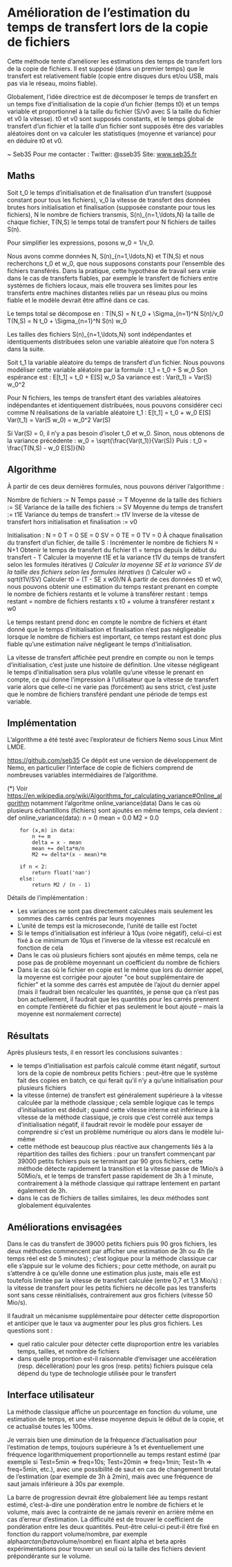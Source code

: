 Amélioration de l’estimation du temps de transfert lors de la copie de fichiers
===============================================================================

Cette méthode tente d’améliorer les estimations des temps de transfert lors de la copie de fichiers.
Il est supposé (dans un premier temps) que le transfert est relativement fiable (copie entre disques durs et/ou USB, mais pas via le réseau, moins fiable).

Globalement, l’idée directrice est de décomposer le temps de transfert en un temps fixe d’initialisation de la copie d’un fichier (temps t0) et un temps variable et proportionnel à la taille du fichier (S/v0 avec S la taille du fichier et v0 la vitesse).
t0 et v0 sont supposés constants, et le temps global de transfert d’un fichier et la taille d’un fichier sont supposés être des variables aléatoires dont on va calculer les statistiques (moyenne et variance) pour en déduire t0 et v0.

~ Seb35
Pour me contacter :
Twitter: @sseb35
Site: www.seb35.fr

Maths
-----

Soit t_0 le temps d’initialisation et de finalisation d’un transfert (supposé constant pour tous les fichiers),
     v_0 la vitesse de transfert des données brutes hors initialisation et finalisation (supposée constante pour tous les fichiers),
     N le nombre de fichiers transmis,
     S(n)_{n=1,\ldots,N} la taille de chaque fichier,
     T(N,S) le temps total de transfert pour N fichiers de tailles S(n).

Pour simplifier les expressions, posons w_0 = 1/v_0.

Nous avons comme données N, S(n)_{n=1,\ldots,N} et T(N,S) et nous recherchons t_0 et w_0, que nous supposons constants pour l’ensemble des fichiers transférés. Dans la pratique, cette hypothèse de travail sera vraie dans le cas de transferts fiables, par exemple le transfert de fichiers entre systèmes de fichiers locaux, mais elle trouvera ses limites pour les transferts entre machines distantes reliés par un réseau plus ou moins fiable et le modèle devrait être affiné dans ce cas.

Le temps total se décompose en :
T(N,S) = N t_0 + \Sigma_{n=1}^N S(n)/v_0
T(N,S) = N t_0 + \Sigma_{n=1}^N S(n) w_0

Les tailles des fichiers S(n)_{n=1,\ldots,N} sont indépendantes et identiquements distribuées selon une variable aléatoire que l’on notera S dans la suite.

Soit t_1 la variable aléatoire du temps de transfert d’un fichier.
Nous pouvons modéliser cette variable aléatoire par la formule : t_1 = t_0 + S w_0
Son espérance est : E[t_1] = t_0 + E[S] w_0
Sa variance est : Var(t_1) = Var(S) w_0^2

Pour N fichiers, les temps de transfert étant des variables aléatoires indépendantes et identiquement distribuées, nous pouvons considérer ceci comme N réalisations de la variable aléatoire t_1 :
E[t_1] = t_0 + w_0 E[S]
Var(t_1) = Var(S w_0) = w_0^2 Var(S)

Si Var(S) = 0, il n’y a pas besoin d’isoler t_0 et w_0.
Sinon, nous obtenons de la variance précédente :
w_0 = \sqrt{\frac{Var(t_1)}{Var(S)}
Puis :
t_0 = \frac{T(N,S) - w_0 E[S]}{N}


Algorithme
----------

À partir de ces deux dernières formules, nous pouvons dériver l’algorithme :

 Nombre de fichiers := N
 Temps passé := T
 Moyenne de la taille des fichiers := SE
 Variance de la taille des fichiers := SV
 Moyenne du temps de transfert := t1E
 Variance du temps de transfert := t1V
 Inverse de la vitesse de transfert hors initialisation et finalisation := v0
 
 Initialisation :
  N = 0
  T = 0
  SE = 0
  SV = 0
  TE = 0
  TV = 0
 À chaque finalisation du transfert d’un fichier, de taille S :
  Incrémenter le nombre de fichiers N = N+1
  Obtenir le temps de transfert du fichier t1 = temps depuis le début du transfert - T
  Calculer la moyenne t1E et la variance t1V du temps de transfert selon les formules itératives (*)
  Calculer la moyenne SE et la variance SV de la taille des fichiers selon les formules itératives (*)
  Calculer w0 = sqrt(t1V/SV)
  Calculer t0 = (T - SE x w0)/N
  À partir de ces données t0 et w0, nous pouvons obtenir une estimation du temps restant prenant en compte le nombre de fichiers restants et le volume à transférer restant :
   temps restant = nombre de fichiers restants x t0 + volume à transférer restant x w0

Le temps restant prend donc en compte le nombre de fichiers et étant donné que le temps d’initialisation et finalisation n’est pas négligeable lorsque le nombre de fichiers est important, ce temps restant est donc plus fiable qu’une estimation naïve négligeant le temps d’initialisation.

La vitesse de transfert affichée peut prendre en compte ou non le temps d’initialisation, c’est juste une histoire de définition. Une vitesse négligeant le temps d’initialisation sera plus volatile qu’une vitesse le prenant en compte, ce qui donne l’impression à l’utilisateur que la vitesse de transfert varie alors que celle-ci ne varie pas (forcément) au sens strict, c’est juste que le nombre de fichiers transféré pendant une période de temps est variable.

Implémentation
--------------

L’algorithme a été testé avec l’explorateur de fichiers Nemo sous Linux Mint LMDE.

https://github.com/seb35
Ce dépôt est une version de développement de Nemo, en particulier l’interface de copie de fichiers comprend de nombreuses variables intermédiaires de l’algorithme.

(*) Voir https://en.wikipedia.org/wiki/Algorithms_for_calculating_variance#Online_algorithm notamment l’algoritme online_variance(data)
Dans le cas où plusieurs échantillons (fichiers) sont ajoutés en même temps, cela devient :
    def online_variance(data):
        n = 0
        mean = 0.0
        M2 = 0.0
        
        for (x,m) in data:
            n += m
            delta = x - mean
            mean += delta*m/n
            M2 += delta*(x - mean)*m
        
        if n < 2:
            return float('nan')
        else:
            return M2 / (n - 1)

Détails de l’implémentation :
* Les variances ne sont pas directement calculées mais seulement les sommes des carrés centrés par leurs moyennes
* L’unité de temps est la microseconde, l’unité de taille est l’octet
* Si le temps d’initialisation est inférieur à 10µs (voire négatif), celui-ci est fixé à ce minimum de 10µs et l’inverse de la vitesse est recalculé en fonction de cela
* Dans le cas où plusieurs fichiers sont ajoutés en même temps, cela ne pose pas de problème moyennant un coefficient du nombre de fichiers
* Dans le cas où le fichier en copie est le même que lors du dernier appel, la moyenne est corrigée pour ajouter "ce bout supplémentaire de fichier" et la somme des carrés est amputée de l’ajout du dernier appel (mais il faudrait bien recalculer les quantités, je pense que ça n’est pas bon actuellement, il faudrait que les quantités pour les carrés prennent en compte l’entièreté du fichier et pas seulement le bout ajouté – mais la moyenne est normalement correcte)

Résultats
---------

Après plusieurs tests, il en ressort les conclusions suivantes :
* le temps d’initialisation est parfois calculé comme étant négatif, surtout lors de la copie de nombreux petits fichiers : peut-être que le système fait des copies en batch, ce qui ferait qu’il n’y a qu’une initialisation pour plusieurs fichiers
* la vitesse (interne) de transfert est généralement supérieure à la vitesse calculée par la méthode classique ; cela semble logique cas le temps d’initialisation est déduit ; quand cette vitesse interne est inférieure à la vitesse de la méthode classique, je crois que c’est corrélé aux temps d’initialisation négatif, il faudrait revoir le modèle pour essayer de comprendre si c’est un problème numérique ou alors dans le modèle lui-même
* cette méthode est beaucoup plus réactive aux changements liés à la répartition des tailles des fichiers : pour un transfert commençant par 39000 petits fichiers puis se terminant par 90 gros fichiers, cette méthode détecte rapidement la transition et la vitesse passe de 1Mio/s à 50Mio/s, et le temps de transfert passe rapidement de 3h à 1 minute, contrairement à la méthode classique qui rattrape lentement en partant également de 3h.
* dans le cas de fichiers de tailles similaires, les deux méthodes sont globalement équivalentes

Améliorations envisagées
------------------------

Dans le cas du transfert de 39000 petits fichiers puis 90 gros fichiers, les deux méthodes commencent par afficher une estimation de 3h ou 4h (le temps réel est de 5 minutes) ; c’est logique pour la méthode classique car elle s’appuie sur le volume des fichiers ; pour cette méthode, on aurait pu s’attendre à ce qu’elle donne une estimation plus juste, mais elle est toutefois limitée par la vitesse de transfert calculée (entre 0,7 et 1,3 Mio/s) : la vitesse de transfert pour les petits fichiers ne décolle pas les transferts sont sans cesse réinitialisés, contrairement aux gros fichiers (vitesse 50 Mio/s).

Il faudrait un mécanisme supplémentaire pour détecter cette disproportion et anticiper que le taux va augmenter pour les plus gros fichiers. Les questions sont :
* quel ratio calculer pour détecter cette disproportion entre les variables temps, tailles, et nombre de fichiers
* dans quelle proportion est-il raisonnable d’envisager une accélération (resp. décellération) pour les gros (resp. petits) fichiers puisque cela dépend du type de technologie utilisée pour le transfert

Interface utilisateur
---------------------

La méthode classique affiche un pourcentage en fonction du volume, une estimation de temps, et une vitesse moyenne depuis le début de la copie, et ce actualisé toutes les 100ms.

Je verrais bien une diminution de la fréquence d’actualisation pour l’estimation de temps, toujours supérieure à 1s et éventuellement une fréquence logarithmiquement proportionnelle au temps restant estimé (par exemple si Test=5min => freq=10s; Test=20min => freq=1min; Test=1h => freq=5min, etc.), avec une possibilité de saut en cas de changement brutal de l’estimation (par exemple de 3h à 2min), mais avec une fréquence de saut jamais inférieure à 30s par exemple.

La barre de progression devrait être globalement liée au temps restant estimé, c’est-à-dire une pondération entre le nombre de fichiers et le volume, mais avec la contrainte de ne jamais revenir en arrière même en cas d’erreur d’estimation. La difficulté est de trouver le coefficient de pondération entre les deux quantités. Peut-être celui-ci peut-il être fixé en fonction du rapport volume/nombre, par exemple alpha*arctan(beta*volume/nombre) en fixant alpha et beta après expérimentations pour trouver un seuil où la taille des fichiers devient prépondérante sur le volume.

